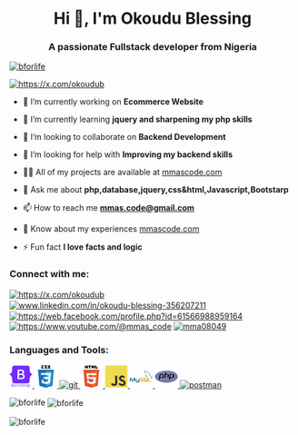 <h1 align="center">Hi 👋, I'm Okoudu Blessing</h1>
<h3 align="center">A passionate Fullstack developer from Nigeria</h3>

<p align="left"> <a href="https://github.com/ryo-ma/github-profile-trophy"><img src="https://github-profile-trophy.vercel.app/?username=bforlife" alt="bforlife" /></a> </p>

<p align="left"> <a href="https://twitter.com/https://x.com/okoudub" target="blank"><img src="https://img.shields.io/twitter/follow/https://x.com/okoudub?logo=twitter&style=for-the-badge" alt="https://x.com/okoudub" /></a> </p>

- 🔭 I’m currently working on **Ecommerce Website**

- 🌱 I’m currently learning **jquery and sharpening my php skills**

- 👯 I’m looking to collaborate on **Backend Development**

- 🤝 I’m looking for help with **Improving my backend skills**

- 👨‍💻 All of my projects are available at [mmascode.com](mmascode.com)

- 💬 Ask me about **php,database,jquery,css&html,Javascript,Bootstarp**

- 📫 How to reach me **mmas.code@gmail.com**

- 📄 Know about my experiences [mmascode.com](mmascode.com)

- ⚡ Fun fact **I love facts and logic**

<h3 align="left">Connect with me:</h3>
<p align="left">
<a href="https://twitter.com/https://x.com/okoudub" target="blank"><img align="center" src="https://raw.githubusercontent.com/rahuldkjain/github-profile-readme-generator/master/src/images/icons/Social/twitter.svg" alt="https://x.com/okoudub" height="30" width="40" /></a>
<a href="https://linkedin.com/in/www.linkedin.com/in/okoudu-blessing-356207211" target="blank"><img align="center" src="https://raw.githubusercontent.com/rahuldkjain/github-profile-readme-generator/master/src/images/icons/Social/linked-in-alt.svg" alt="www.linkedin.com/in/okoudu-blessing-356207211" height="30" width="40" /></a>
<a href="https://fb.com/https://web.facebook.com/profile.php?id=61566988959164" target="blank"><img align="center" src="https://raw.githubusercontent.com/rahuldkjain/github-profile-readme-generator/master/src/images/icons/Social/facebook.svg" alt="https://web.facebook.com/profile.php?id=61566988959164" height="30" width="40" /></a>
<a href="https://www.youtube.com/c/https://www.youtube.com/@mmas_code" target="blank"><img align="center" src="https://raw.githubusercontent.com/rahuldkjain/github-profile-readme-generator/master/src/images/icons/Social/youtube.svg" alt="https://www.youtube.com/@mmas_code" height="30" width="40" /></a>
<a href="https://discord.gg/mma08049" target="blank"><img align="center" src="https://raw.githubusercontent.com/rahuldkjain/github-profile-readme-generator/master/src/images/icons/Social/discord.svg" alt="mma08049" height="30" width="40" /></a>
</p>

<h3 align="left">Languages and Tools:</h3>
<p align="left"> <a href="https://getbootstrap.com" target="_blank" rel="noreferrer"> <img src="https://raw.githubusercontent.com/devicons/devicon/master/icons/bootstrap/bootstrap-plain-wordmark.svg" alt="bootstrap" width="40" height="40"/> </a> <a href="https://www.w3schools.com/css/" target="_blank" rel="noreferrer"> <img src="https://raw.githubusercontent.com/devicons/devicon/master/icons/css3/css3-original-wordmark.svg" alt="css3" width="40" height="40"/> </a> <a href="https://git-scm.com/" target="_blank" rel="noreferrer"> <img src="https://www.vectorlogo.zone/logos/git-scm/git-scm-icon.svg" alt="git" width="40" height="40"/> </a> <a href="https://www.w3.org/html/" target="_blank" rel="noreferrer"> <img src="https://raw.githubusercontent.com/devicons/devicon/master/icons/html5/html5-original-wordmark.svg" alt="html5" width="40" height="40"/> </a> <a href="https://developer.mozilla.org/en-US/docs/Web/JavaScript" target="_blank" rel="noreferrer"> <img src="https://raw.githubusercontent.com/devicons/devicon/master/icons/javascript/javascript-original.svg" alt="javascript" width="40" height="40"/> </a> <a href="https://www.mysql.com/" target="_blank" rel="noreferrer"> <img src="https://raw.githubusercontent.com/devicons/devicon/master/icons/mysql/mysql-original-wordmark.svg" alt="mysql" width="40" height="40"/> </a> <a href="https://www.php.net" target="_blank" rel="noreferrer"> <img src="https://raw.githubusercontent.com/devicons/devicon/master/icons/php/php-original.svg" alt="php" width="40" height="40"/> </a> <a href="https://postman.com" target="_blank" rel="noreferrer"> <img src="https://www.vectorlogo.zone/logos/getpostman/getpostman-icon.svg" alt="postman" width="40" height="40"/> </a> </p>

<p><img align="left" src="https://github-readme-stats.vercel.app/api/top-langs?username=bforlife&show_icons=true&locale=en&layout=compact" alt="bforlife" /></p>

<p>&nbsp;<img align="center" src="https://github-readme-stats.vercel.app/api?username=bforlife&show_icons=true&locale=en" alt="bforlife" /></p>

<p><img align="center" src="https://github-readme-streak-stats.herokuapp.com/?user=bforlife&" alt="bforlife" /></p>
